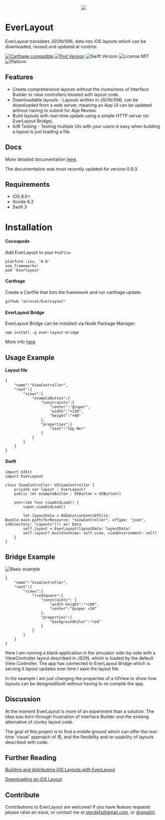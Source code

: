 <p align="center">
  <img src="http://i.imgur.com/5d67LhG.png"/>
</p>

# EverLayout
EverLayout translates JSON/XML data into iOS layouts which can be downloaded, reused and updated at runtime.

[![Carthage compatible](https://img.shields.io/badge/Carthage-compatible-brightgreen.svg)](https://github.com/Carthage/Carthage) 
[![Pod Version](https://img.shields.io/badge/Pod-0.3.0-6193DF.svg)](https://cocoapods.org/)
![Swift Version](https://img.shields.io/badge/Swift-3.0-orange.svg) 
![License MIT](https://img.shields.io/badge/License-MIT-lightgrey.svg) 
![Plaform](https://img.shields.io/badge/Platform-iOS-lightgrey.svg)

## Features
* Create comprehensive layouts without the clumsiness of Interface Builder or view controllers bloated with layout code.
* Downloadable layouts - Layouts written in JSON/XML can be downloaded from a web server, meaning an App UI can be updated without having to submit for App Review.
* Build layouts with real-time update using a simple HTTP server (or EverLayout Bridge).
* A/B Testing - Testing multiple UIs with your users is easy when building a layout is just loading a file.

## Docs

More detailed documentation [here](https://acrocat.github.io/EverLayout/).

The documentation was most recently updated for version 0.9.3.

## Requirements

* iOS 8.0+
* Xcode 8.2
* Swift 3

# Installation

#### Cocoapods

Add EverLayout to your `Podfile`

```
platform :ios, '8.0'
use_frameworks!
pod 'Everlayout'
```

#### Carthage

Create a Cartfile that lists the framework and run carthage update.

```
github "acrocat/EverLayout"
```

#### EverLayout Bridge

EverLayout Bridge can be installed via Node Package Manager.
```
npm install -g ever-layout-bridge
```
More info [here](https://www.github.com/acrocat/everlayoutbridge)

## Usage Example
#### Layout file
```
{
	"name":"ViewController",
	"root":{
		"views":{
			"exampleButton":{
				"constraints":{
					"center":"@super",
					"width":"+120",
					"height":"+80"
				},
				"properties":{
					"text":"Tap Me!"
				}
			}
		}
	}
}
```
#### Swift
```
import UIKit
import EverLayout

class ViewController: UIViewController {
    private var layout : EverLayout?
    public let exampleButton : UIButton = UIButton()
    
    override func viewDidLoad() {
        super.viewDidLoad()
        
        let layoutData = NSData(contentsOfFile: Bundle.main.path(forResource: "ViewController", ofType: "json", inDirectory: "Layouts")!) as! Data
        self.layout = EverLayout(layoutData: layoutData)
        self.layout?.build(onView: self.view, viewEnvironment: self)
    }
}
```

## Bridge Example

![Basic example](http://i.imgur.com/owJonXQ.gif "Basic example")

```
{
	"name":"ViewController",
	"root":{
		"views":{
			"!redSquare":{
				"constraints": {
					"width height":"+180",
					"center":"@super <24"
				},
				"properties":{
					"backgroundColor":"red"
				}
			}
		}
	}
}
```
Here I am running a blank application in the simulator side-by-side
with a ViewController layout described in JSON, which is loaded by the default
View Controller. The app has connected to EverLayout Bridge 
which is serving it layout updates ever time I save the layout file.

In the example I am just changing the properties of a UIView 
to show how layouts can be designed/built without having to re-compile
the app.

## Discussion
At the moment EverLayout is more of an experiment than a solution.
The idea was born through frustration of Interface Builder 
and the existing alternative of clunky layout code.

The goal of this project is to find a middle ground which can offer the real-time
'visual' approach of IB, and the flexibility and re-usability of
layouts described with code.

## Further Reading

[Building and distributing iOS Layouts with EverLayout](https://hackernoon.com/building-and-distributing-ios-layouts-with-everlayout-c9ea41750f6#.b41s5bsh7)

[Downloading an iOS Layout](https://medium.com/@greatirl/downloading-an-ios-layout-a9b0ede80809)

## Contribute

Contributions to EverLayout are welcome! If you have feature requests please raise an issue, or contact me at [sterdefs@gmail.com](mailto:sterdefs@gmail.com), or [@greatirl](http://www.twitter.com/greatirl).
